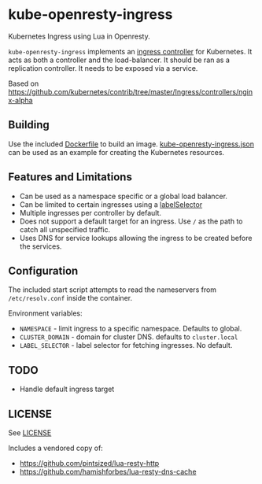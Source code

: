 # kube-openresty-ingress

Kubernetes Ingress using Lua in Openresty.

`kube-openresty-ingress` implements an
[ingress controller](http://kubernetes.io/v1.1/docs/user-guide/ingress.html)
for Kubernetes.  It acts as both a controller and the load-balancer.
It should be ran as a replication controller. It needs to be exposed
via a service.

Based on
https://github.com/kubernetes/contrib/tree/master/Ingress/controllers/nginx-alpha

## Building

Use the included [Dockerfile](./Dockerfile) to build an
image. [kube-openresty-ingress.json](./kube-openresty-ingress.json)
can be used as an example for creating the Kubernetes resources.

## Features and Limitations

* Can be used as a namespace specific or a global load balancer.
* Can be limited to certain ingresses using a
[labelSelector](http://kubernetes.io/v1.1/docs/user-guide/labels.html#label-selectors)
* Multiple ingresses per controller by default.
* Does not support a default target for an ingress. Use `/` as the
path to catch all unspecified traffic.
* Uses DNS for service lookups allowing the ingress to be created
  before the services.

## Configuration

The included start script attempts to read the nameservers from
`/etc/resolv.conf` inside the container.

Environment variables:
* `NAMESPACE` - limit ingress to a specific namespace.  Defaults to
global.
* `CLUSTER_DOMAIN` - domain for cluster DNS. defaults to
`cluster.local`
* `LABEL_SELECTOR` - label selector for fetching ingresses. No default.

## TODO

* Handle default ingress target


## LICENSE

See [LICENSE](./LICENSE)

Includes a vendored copy of:
* https://github.com/pintsized/lua-resty-http
* https://github.com/hamishforbes/lua-resty-dns-cache
